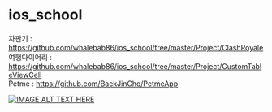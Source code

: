 # ios_school
자판기       : https://github.com/whalebab86/ios_school/tree/master/Project/ClashRoyale
<br/>
여행다이어리 : https://github.com/whalebab86/ios_school/tree/master/Project/CustomTableViewCell
<br/>
Petme : https://github.com/BaekJinCho/PetmeApp



[![IMAGE ALT TEXT HERE](https://img.youtube.com/vi/M7QMEjWznEE/0.jpg)](https://www.youtube.com/watch?v=M7QMEjWznEE)
